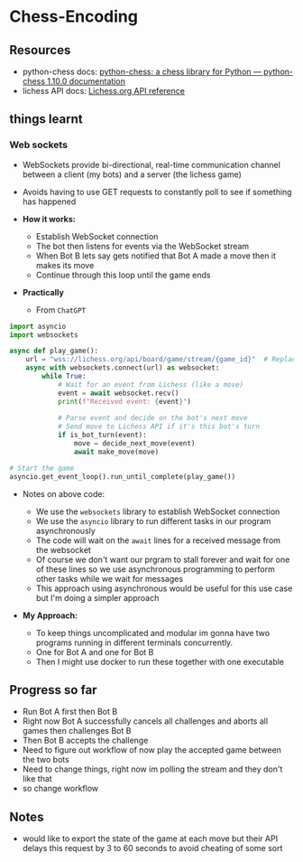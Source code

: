 # Chess-Encoding


## Resources

- python-chess docs: [python-chess: a chess library for Python — python-chess 1.10.0 documentation](https://python-chess.readthedocs.io/en/latest/)
- lichess API docs: [Lichess.org API reference](https://lichess.org/api#tag/Challenges/operation/challengeAccept)


## things learnt

### Web sockets

- WebSockets provide bi-directional, real-time communication channel between a client (my bots) and a server (the lichess game)
- Avoids having to use GET requests to constantly poll to see if something has happened
- **How it works:**
    - Establish WebSocket connection 
    - The bot then listens for events via the WebSocket stream
    - When Bot B lets say gets notified that Bot A made a move then it makes its move
    - Continue through this loop until the game ends

- **Practically**
    - From `ChatGPT`
```python
import asyncio
import websockets

async def play_game():
    url = "wss://lichess.org/api/board/game/stream/{game_id}"  # Replace with actual game stream URL
    async with websockets.connect(url) as websocket:
        while True:
            # Wait for an event from Lichess (like a move)
            event = await websocket.recv()
            print(f"Received event: {event}")
            
            # Parse event and decide on the bot's next move
            # Send move to Lichess API if it's this bot's turn
            if is_bot_turn(event):
                move = decide_next_move(event)
                await make_move(move)

# Start the game
asyncio.get_event_loop().run_until_complete(play_game())
```
- Notes on above code:
    - We use the `websockets` library to establish WebSocket connection
    - We use the `asyncio` library to run different tasks in our program asynchronously
    - The code will wait on the `await` lines for a received message from the websocket
    - Of course we don't want our prgram to stall forever and wait for one of these lines so we use asynchronous programming to perform other tasks while we wait for messages
    - This approach using asynchronous would be useful for this use case but I'm doing a simpler approach

- **My Approach:**
    - To keep things uncomplicated and modular im gonna have two programs running in different terminals concurrently. 
    - One for Bot A and one for Bot B
    - Then I might use docker to run these together with one executable


## Progress so far

- Run Bot A first then Bot B
- Right now Bot A successfully cancels all challenges and aborts all games then challenges Bot B
- Then Bot B accepts the challenge
- Need to figure out workflow of now play the accepted game between the two bots
- Need to change things, right now im polling the stream and they don't like that
- so change workflow

## Notes

- would like to export the state of the game at each move but their API delays this request by 3 to 60 seconds to avoid cheating of some sort